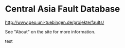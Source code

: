 # Central Asia Fault Database

http://www.geo.uni-tuebingen.de/projekte/faults/

See "About" on the site for more information.

test

